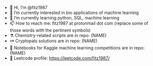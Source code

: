 - 👋 Hi, I’m @fitz1987   
- 👀 I’m currently interested in bio applications of machine learning    
- 🌱 I’m currently learning python, SQL, machine learning     
- 📫 How to reach me: fitz1987 at protonmail dot com (replace some of those words with the pertinent symbols)     
- ⚗️ Chemistry-related scripts are in repo: (NAME)     
- 🗝 Cryptopals solutions are in repo: (NAME)       
- 📗 Notebooks for Kaggle machine learning competitions are in repo: (NAME)     
- 🧮 Leetcode profile: https://leetcode.com/fitz1987/ 

<!---
fitz1987/fitz1987 is a ✨ special ✨ repository because its `README.md` (this file) appears on your GitHub profile.
You can click the Preview link to take a look at your changes.
--->
